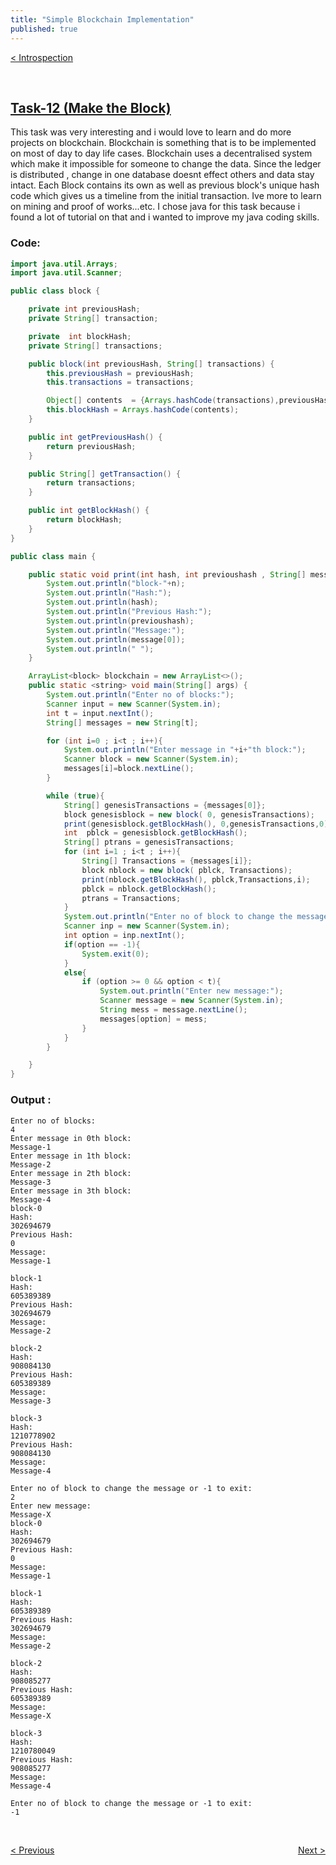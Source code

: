 ```yaml
---
title: "Simple Blockchain Implementation"
published: true
---
```

<p style="text-align:left; color:white">
<a href="/AmfossPreveshan/2021/11/19/Amfoss/index.html" >< Introspection</a>
</p>
<br/>

## [Task-12 (Make the Block)](https://github.com/Akshaj000/amfoss-tasks/tree/master/task-12)
This task was very interesting and i would love to learn and do more projects on blockchain. Blockchain is something that is to be implemented on most of day to day life cases. Blockchain uses a decentralised system which make it impossible for someone to change the data. Since the ledger is distributed , change in one database doesnt effect others and data stay intact. Each Block contains its own as well as previous block's unique hash code which gives us a timeline from the initial transaction. Ive more to learn on mining and proof of works...etc. I chose java for this task because i found a lot of tutorial on that and i wanted to improve my java coding skills.
### Code:
```java
import java.util.Arrays;
import java.util.Scanner;

public class block {

    private int previousHash;
    private String[] transaction;

    private  int blockHash;
    private String[] transactions;

    public block(int previousHash, String[] transactions) {
        this.previousHash = previousHash;
        this.transactions = transactions;

        Object[] contents  = {Arrays.hashCode(transactions),previousHash};
        this.blockHash = Arrays.hashCode(contents);
    }

    public int getPreviousHash() {
        return previousHash;
    }

    public String[] getTransaction() {
        return transactions;
    }

    public int getBlockHash() {
        return blockHash;
    }
}

public class main {

    public static void print(int hash, int previoushash , String[] message ,int  n){
        System.out.println("block-"+n);
        System.out.println("Hash:");
        System.out.println(hash);
        System.out.println("Previous Hash:");
        System.out.println(previoushash);
        System.out.println("Message:");
        System.out.println(message[0]);
        System.out.println(" ");
    }

    ArrayList<block> blockchain = new ArrayList<>();
    public static <string> void main(String[] args) {
        System.out.println("Enter no of blocks:");
        Scanner input = new Scanner(System.in);
        int t = input.nextInt();
        String[] messages = new String[t];

        for (int i=0 ; i<t ; i++){
            System.out.println("Enter message in "+i+"th block:");
            Scanner block = new Scanner(System.in);
            messages[i]=block.nextLine();
        }

        while (true){
            String[] genesisTransactions = {messages[0]};
            block genesisblock = new block( 0, genesisTransactions);
            print(genesisblock.getBlockHash(), 0,genesisTransactions,0);
            int  pblck = genesisblock.getBlockHash();
            String[] ptrans = genesisTransactions;
            for (int i=1 ; i<t ; i++){
                String[] Transactions = {messages[i]};
                block nblock = new block( pblck, Transactions);
                print(nblock.getBlockHash(), pblck,Transactions,i);
                pblck = nblock.getBlockHash();
                ptrans = Transactions;
            }
            System.out.println("Enter no of block to change the message or -1 to exit: ");
            Scanner inp = new Scanner(System.in);
            int option = inp.nextInt();
            if(option == -1){
                System.exit(0);
            }
            else{
                if (option >= 0 && option < t){
                    System.out.println("Enter new message:");
                    Scanner message = new Scanner(System.in);
                    String mess = message.nextLine();
                    messages[option] = mess;
                }
            }
        }

    }
}
```

### Output :

```
Enter no of blocks:
4
Enter message in 0th block:
Message-1
Enter message in 1th block:
Message-2
Enter message in 2th block:
Message-3
Enter message in 3th block:
Message-4
block-0
Hash:
302694679
Previous Hash:
0
Message:
Message-1
 
block-1
Hash:
605389389
Previous Hash:
302694679
Message:
Message-2
 
block-2
Hash:
908084130
Previous Hash:
605389389
Message:
Message-3
 
block-3
Hash:
1210778902
Previous Hash:
908084130
Message:
Message-4
 
Enter no of block to change the message or -1 to exit: 
2
Enter new message:
Message-X
block-0
Hash:
302694679
Previous Hash:
0
Message:
Message-1
 
block-1
Hash:
605389389
Previous Hash:
302694679
Message:
Message-2
 
block-2
Hash:
908085277
Previous Hash:
605389389
Message:
Message-X
 
block-3
Hash:
1210780049
Previous Hash:
908085277
Message:
Message-4
 
Enter no of block to change the message or -1 to exit: 
-1
```


<br/>
<p style="text-align:left;">
<a href="/AmfossPreveshan/2021/09/30/htmljs/index.html" >< Previous</a>
<span style="float:right;"><a href="/AmfossPreveshan/2021/11/12/lemesee/index.html" >Next ></a>
</span>
</p>
